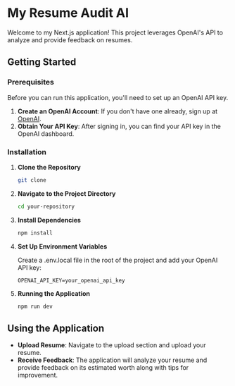 # My Resume Audit AI

Welcome to my Next.js application! This project leverages OpenAI's API to analyze and provide feedback on resumes.

## Getting Started

### Prerequisites

Before you can run this application, you'll need to set up an OpenAI API key. 

1. **Create an OpenAI Account**: If you don't have one already, sign up at [OpenAI](https://www.openai.com/).
2. **Obtain Your API Key**: After signing in, you can find your API key in the OpenAI dashboard.

### Installation

1. **Clone the Repository**

   ```bash
   git clone
   ```

2. **Navigate to the Project Directory**
   
    ```bash
    cd your-repository
    ```

3. **Install Dependencies**
    
    ```bash
    npm install
    ```

4. **Set Up Environment Variables**

    Create a .env.local file in the root of the project and add your OpenAI API key:

    ```plaintext
    OPENAI_API_KEY=your_openai_api_key
    ```

5. **Running the Application**
    
    ```bash
    npm run dev
    ```

## Using the Application

- **Upload Resume**: Navigate to the upload section and upload your resume.
- **Receive Feedback**: The application will analyze your resume and provide feedback on its estimated worth along with tips for improvement.


